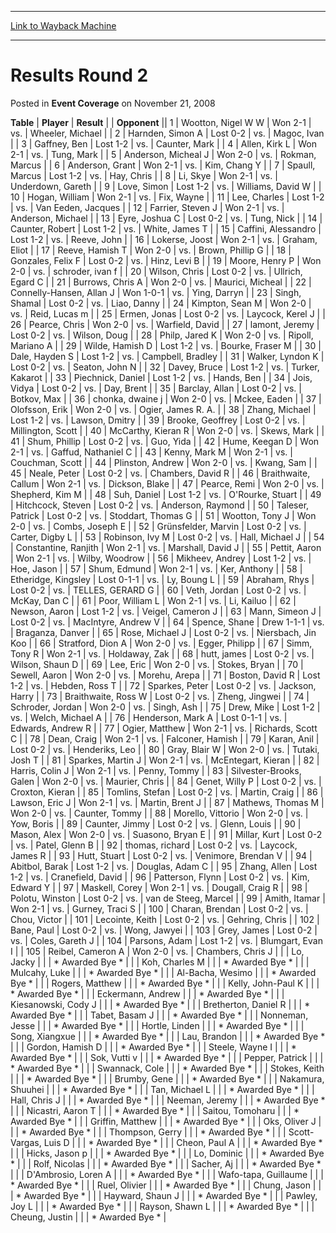 
---
[Link to Wayback Machine](https://web.archive.org/web/20160804053319/http://magic.wizards.com/en/articles/archive/event-coverage/results-round-2-2008-11-21)

[_metadata_:description]:- "TablePlayerResult"
[_metadata_:generator]:- "Drupal 7 (http://drupal.org)"
[_metadata_:node]:- "440281"
[_metadata_:publish_date]:- "2008-11-21"
[_metadata_:source]:- "div-main-content"
[_metadata_:title]:- "Results Round 2"
[_metadata_:wayback_capture_timestamp]:- "2016-08-04 05:33:19"
[_metadata_:wayback_raw_url]:- "https://web.archive.org/web/20160804053319id_/http://magic.wizards.com/en/articles/archive/event-coverage/results-round-2-2008-11-21"
[_metadata_:wayback_url]:- "http://magic.wizards.com/en/articles/archive/event-coverage/results-round-2-2008-11-21"
---


Results Round 2
===============



 Posted in **Event Coverage**
 on November 21, 2008 












 **Table** | **Player** | **Result** |  | **Opponent** ||  1 | Wootton, Nigel W W | Won 2-1 | vs. | Wheeler, Michael |
|  2 | Harnden, Simon A | Lost 0-2 | vs. | Magoc, Ivan |
|  3 | Gaffney, Ben | Lost 1-2 | vs. | Caunter, Mark |
|  4 | Allen, Kirk L | Won 2-1 | vs. | Tung, Mark |
|  5 | Anderson, Micheal J | Won 2-0 | vs. | Rokman, Marcus |
|  6 | Anderson, Grant | Won 2-1 | vs. | Kim, Chang Y |
|  7 | Spaull, Marcus | Lost 1-2 | vs. | Hay, Chris |
|  8 | Li, Skye | Won 2-1 | vs. | Underdown, Gareth |
|  9 | Love, Simon | Lost 1-2 | vs. | Williams, David W |
|  10 | Hogan, William | Won 2-1 | vs. | Fix, Wayne |
|  11 | Lee, Charles | Lost 1-2 | vs. | Van Eeden, Jacques |
|  12 | Farrier, Steven J | Won 2-1 | vs. | Anderson, Michael |
|  13 | Eyre, Joshua C | Lost 0-2 | vs. | Tung, Nick |
|  14 | Caunter, Robert | Lost 1-2 | vs. | White, James T |
|  15 | Caffini, Alessandro | Lost 1-2 | vs. | Reeve, John |
|  16 | Lokerse, Joost | Won 2-1 | vs. | Graham, Eliot |
|  17 | Reeve, Hamish T | Won 2-0 | vs. | Brown, Phillip G |
|  18 | Gonzales, Felix F | Lost 0-2 | vs. | Hinz, Levi B |
|  19 | Moore, Henry P | Won 2-0 | vs. | schroder, ivan f |
|  20 | Wilson, Chris | Lost 0-2 | vs. | Ullrich, Egard C |
|  21 | Burrows, Chris A | Won 2-0 | vs. | Maurici, Micheal |
|  22 | Connelly-Hansen, Allan J | Won 1-0-1 | vs. | Ying, Darryn |
|  23 | Singh, Shamal | Lost 0-2 | vs. | Liao, Danny |
|  24 | Kimpton, Sean M | Won 2-0 | vs. | Reid, Lucas m |
|  25 | Ermen, Jonas | Lost 0-2 | vs. | Laycock, Kerel J |
|  26 | Pearce, Chris | Won 2-0 | vs. | Warfield, David |
|  27 | lamont, Jeremy | Lost 0-2 | vs. | Wilson, Doug |
|  28 | Philp, Jared K | Won 2-0 | vs. | Ripoll, Mariano A |
|  29 | Wilde, Hamish D | Lost 1-2 | vs. | Bourke, Fraser M |
|  30 | Dale, Hayden S | Lost 1-2 | vs. | Campbell, Bradley |
|  31 | Walker, Lyndon K | Lost 0-2 | vs. | Seaton, John N |
|  32 | Davey, Bruce | Lost 1-2 | vs. | Turker, Kakarot |
|  33 | Piechnick, Daniel | Lost 1-2 | vs. | Hands, Ben |
|  34 | Jois, Vidya | Lost 0-2 | vs. | Day, Brent |
|  35 | Barclay, Allan | Lost 0-2 | vs. | Botkov, Max |
|  36 | chonka, dwaine j | Won 2-0 | vs. | Mckee, Eaden |
|  37 | Olofsson, Erik | Won 2-0 | vs. | Ogier, James R. A. |
|  38 | Zhang, Michael | Lost 1-2 | vs. | Lawson, Dmitry |
|  39 | Brooke, Geoffrey | Lost 0-2 | vs. | Millington, Scott |
|  40 | McCarthy, Kieran R | Won 2-0 | vs. | Skews, Mark |
|  41 | Shum, Phillip | Lost 0-2 | vs. | Guo, Yida |
|  42 | Hume, Keegan D | Won 2-1 | vs. | Gaffud, Nathaniel C |
|  43 | Kenny, Mark M | Won 2-1 | vs. | Couchman, Scott |
|  44 | Plinston, Andrew | Won 2-0 | vs. | Kwang, Sam |
|  45 | Neale, Peter | Lost 0-2 | vs. | Chambers, David R |
|  46 | Braithwaite, Callum | Won 2-1 | vs. | Dickson, Blake |
|  47 | Pearce, Remi | Won 2-0 | vs. | Shepherd, Kim M |
|  48 | Suh, Daniel | Lost 1-2 | vs. | O'Rourke, Stuart |
|  49 | Hitchcock, Steven | Lost 0-2 | vs. | Anderson, Raymond |
|  50 | Taleser, Patrick | Lost 0-2 | vs. | Stoddart, Thomas G |
|  51 | Wootton, Tony J | Won 2-0 | vs. | Combs, Joseph E |
|  52 | Grünsfelder, Marvin | Lost 0-2 | vs. | Carter, Digby L |
|  53 | Robinson, Ivy M | Lost 0-2 | vs. | Hall, Michael J |
|  54 | Constantine, Ranjith | Won 2-1 | vs. | Marshall, David J |
|  55 | Pettit, Aaron | Won 2-1 | vs. | Wilby, Woodrow |
|  56 | Mikheev, Andrey | Lost 1-2 | vs. | Hoe, Jason |
|  57 | Shum, Edmund | Won 2-1 | vs. | Ker, Anthony |
|  58 | Etheridge, Kingsley | Lost 0-1-1 | vs. | Ly, Boung L |
|  59 | Abraham, Rhys | Lost 0-2 | vs. | TELLES, GERARD G |
|  60 | Veth, Jordan | Lost 0-2 | vs. | McKay, Dan C |
|  61 | Poor, William L | Won 2-1 | vs. | Li, Kailuo |
|  62 | Newson, Aaron | Lost 1-2 | vs. | Veigel, Cameron J |
|  63 | Mann, Simeon J | Lost 0-2 | vs. | MacIntyre, Andrew V |
|  64 | Spence, Shane | Drew 1-1-1 | vs. | Braganza, Danver |
|  65 | Rose, Michael J | Lost 0-2 | vs. | Niersbach, Jin Koo |
|  66 | Stratford, Dion A | Won 2-0 | vs. | Egger, Philipp |
|  67 | Simm, Tony R | Won 2-1 | vs. | Holdaway, Zak |
|  68 | hutt, james | Lost 0-2 | vs. | Wilson, Shaun D |
|  69 | Lee, Eric | Won 2-0 | vs. | Stokes, Bryan |
|  70 | Sewell, Aaron | Won 2-0 | vs. | Morehu, Arepa |
|  71 | Boston, David R | Lost 1-2 | vs. | Hebden, Ross T |
|  72 | Sparkes, Peter | Lost 0-2 | vs. | Jackson, Harry |
|  73 | Braithwaite, Ross W | Lost 0-2 | vs. | Zheng, Jingwei |
|  74 | Schroder, Jordan | Won 2-0 | vs. | Singh, Ash |
|  75 | Drew, Mike | Lost 1-2 | vs. | Welch, Michael A |
|  76 | Henderson, Mark A | Lost 0-1-1 | vs. | Edwards, Andrew R |
|  77 | Ogier, Matthew | Won 2-1 | vs. | Richards, Scott C |
|  78 | Dean, Craig | Won 2-1 | vs. | Falconer, Hamish |
|  79 | Karan, Anil | Lost 0-2 | vs. | Henderiks, Leo |
|  80 | Gray, Blair W | Won 2-0 | vs. | Tutaki, Josh T |
|  81 | Sparkes, Martin J | Won 2-1 | vs. | McEntegart, Kieran |
|  82 | Harris, Colin J | Won 2-1 | vs. | Penny, Tommy |
|  83 | Silvester-Brooks, Galen | Won 2-0 | vs. | Maurier, Chris |
|  84 | Genet, Willy P | Lost 0-2 | vs. | Croxton, Kieran |
|  85 | Tomlins, Stefan | Lost 0-2 | vs. | Martin, Craig |
|  86 | Lawson, Eric J | Won 2-1 | vs. | Martin, Brent J |
|  87 | Mathews, Thomas M | Won 2-0 | vs. | Caunter, Tommy |
|  88 | Morello, Vittorio | Won 2-0 | vs. | Yow, Boris |
|  89 | Caunter, Jimmy | Lost 0-2 | vs. | Glenn, Louis |
|  90 | Mason, Alex | Won 2-0 | vs. | Suasono, Bryan E |
|  91 | Millar, Kurt | Lost 0-2 | vs. | Patel, Glenn B |
|  92 | thomas, richard | Lost 0-2 | vs. | Laycock, James R |
|  93 | Hutt, Stuart | Lost 0-2 | vs. | Venimore, Brendan V |
|  94 | Abitbol, Barak | Lost 1-2 | vs. | Douglas, Adam C |
|  95 | Zhang, Allen | Lost 1-2 | vs. | Cranefield, David |
|  96 | Patterson, Flynn | Lost 0-2 | vs. | Kim, Edward Y |
|  97 | Maskell, Corey | Won 2-1 | vs. | Dougall, Craig R |
|  98 | Polotu, Winston | Lost 0-2 | vs. | van de Steeg, Marcel |
|  99 | Amith, Itamar | Won 2-1 | vs. | Gurney, Traci S |
| 100 | Charan, Brendan | Lost 0-2 | vs. | Chou, Victor |
| 101 | Lecointe, Keith | Lost 0-2 | vs. | Gehring, Chris |
| 102 | Bane, Paul | Lost 0-2 | vs. | Wong, Jawyei |
| 103 | Grey, James | Lost 0-2 | vs. | Coles, Gareth J |
| 104 | Parsons, Adam | Lost 1-2 | vs. | Blumgart, Evan I |
| 105 | Reibel, Cameron A | Won 2-0 | vs. | Chambers, Chris J |
|  | Lo, Jacky |  |  | \* Awarded Bye \* |
|  | Koh, Charles M |  |  | \* Awarded Bye \* |
|  | Mulcahy, Luke |  |  | \* Awarded Bye \* |
|  | Al-Bacha, Wesimo |  |  | \* Awarded Bye \* |
|  | Rogers, Matthew |  |  | \* Awarded Bye \* |
|  | Kelly, John-Paul K |  |  | \* Awarded Bye \* |
|  | Eckermann, Andrew |  |  | \* Awarded Bye \* |
|  | Kiesanowski, Cody J |  |  | \* Awarded Bye \* |
|  | Bretherton, Daniel R |  |  | \* Awarded Bye \* |
|  | Tabet, Basam J |  |  | \* Awarded Bye \* |
|  | Nonneman, Jesse |  |  | \* Awarded Bye \* |
|  | Hortle, Linden |  |  | \* Awarded Bye \* |
|  | Song, Xiangxue |  |  | \* Awarded Bye \* |
|  | Lau, Brandon |  |  | \* Awarded Bye \* |
|  | Gordon, Hamish D |  |  | \* Awarded Bye \* |
|  | Steele, Wayne I |  |  | \* Awarded Bye \* |
|  | Sok, Vutti v |  |  | \* Awarded Bye \* |
|  | Pepper, Patrick |  |  | \* Awarded Bye \* |
|  | Swannack, Cole |  |  | \* Awarded Bye \* |
|  | Stokes, Keith |  |  | \* Awarded Bye \* |
|  | Brumby, Gene |  |  | \* Awarded Bye \* |
|  | Nakamura, Shuuhei |  |  | \* Awarded Bye \* |
|  | Tan, Michael L |  |  | \* Awarded Bye \* |
|  | Hall, Chris J |  |  | \* Awarded Bye \* |
|  | Neeman, Jeremy |  |  | \* Awarded Bye \* |
|  | Nicastri, Aaron T |  |  | \* Awarded Bye \* |
|  | Saitou, Tomoharu |  |  | \* Awarded Bye \* |
|  | Griffin, Matthew |  |  | \* Awarded Bye \* |
|  | Oks, Oliver J |  |  | \* Awarded Bye \* |
|  | Thompson, Gerry |  |  | \* Awarded Bye \* |
|  | Scott-Vargas, Luis D |  |  | \* Awarded Bye \* |
|  | Cheon, Paul A |  |  | \* Awarded Bye \* |
|  | Hicks, Jason p |  |  | \* Awarded Bye \* |
|  | Lo, Dominic |  |  | \* Awarded Bye \* |
|  | Rolf, Nicolas |  |  | \* Awarded Bye \* |
|  | Sacher, Aj |  |  | \* Awarded Bye \* |
|  | D'Ambrosio, Loren A |  |  | \* Awarded Bye \* |
|  | Wafo-tapa, Guillaume |  |  | \* Awarded Bye \* |
|  | Ruel, Olivier |  |  | \* Awarded Bye \* |
|  | Chung, Jason |  |  | \* Awarded Bye \* |
|  | Hayward, Shaun J |  |  | \* Awarded Bye \* |
|  | Pawley, Joy L |  |  | \* Awarded Bye \* |
|  | Rayson, Shawn L |  |  | \* Awarded Bye \* |
|  | Cheung, Justin |  |  | \* Awarded Bye \* |








